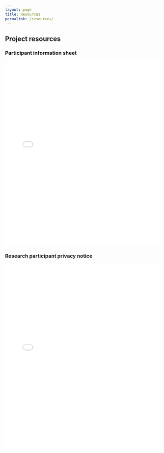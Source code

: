 ```yaml
---
layout: page
title: Resources
permalink: /resources/
---
```

## Project resources
### Participant information sheet
<iframe src="/files/2.2-ECLIPS_PIS_v1.0.pdf" width="100%" height="600px" style="border: none;">
  <p>If your browser does not support iframes. You can <a href="/files/2.2-ECLIPS_PIS_v1.0.pdf">download the PDF</a> instead.</p>
</iframe>

### Research participant privacy notice
<iframe src="/files/2.3-2019ResearchParticipantPrivacyNoticev1.0.pdf" width="100%" height="600px" style="border: none;">
  <p>If your browser does not support iframes. You can <a href="/files/files/2.3-2019ResearchParticipantPrivacyNoticev1.0.pdf">download the PDF</a> instead.</p>
</iframe>
